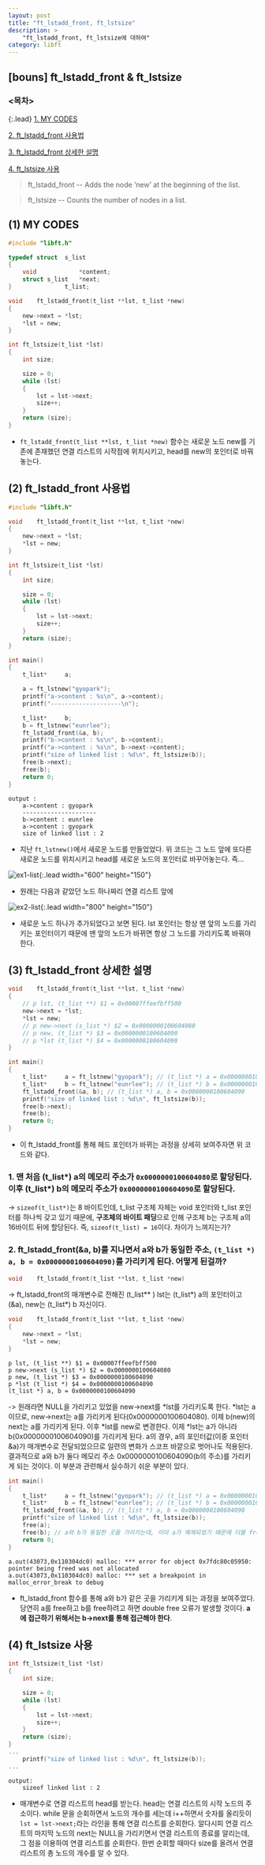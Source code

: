 ```yaml
---
layout: post
title: "ft_lstadd_front, ft_lstsize"
description: >
    "ft_lstadd_front, ft_lstsize에 대하여"
category: libft
---
```

## [bouns] ft_lstadd_front & ft_lstsize

### <목차>
{:.lead}
[1. MY CODES](#1-my-codes)

[2. ft_lstadd_front 사용법](#2-ft_lstadd_front-사용법)

[3. ft_lstadd_front 상세한 설명](#3-ft_lstadd_front-상세한-설명)

[4. ft_lstsize 사용](#4-ft_lstsize-사용)

> ft_lstadd_front -- Adds the node ’new’ at the beginning of the list.

> ft_lstsize -- Counts the number of nodes in a list.

## (1) MY CODES
~~~c
#include "libft.h"

typedef struct	s_list
{
	void			*content;
	struct s_list	*next;
}				t_list;

void	ft_lstadd_front(t_list **lst, t_list *new)
{
	new->next = *lst;
	*lst = new;
}

int	ft_lstsize(t_list *lst)
{
	int	size;

	size = 0;
	while (lst)
	{
		lst = lst->next;
		size++;
	}
	return (size);
}
~~~

- `ft_lstadd_front(t_list **lst, t_list *new)` 함수는 새로운 노드 new를 기존에 존재했던 연결 리스트의 시작점에 위치시키고, head를 new의 포인터로 바꿔놓는다.

## (2) ft_lstadd_front 사용법
~~~c
#include "libft.h"

void	ft_lstadd_front(t_list **lst, t_list *new)
{
	new->next = *lst;
	*lst = new;
}

int	ft_lstsize(t_list *lst)
{
	int	size;

	size = 0;
	while (lst)
	{
		lst = lst->next;
		size++;
	}
	return (size);
}

int main()
{
	t_list*		a;

	a = ft_lstnew("gyopark");
	printf("a->content : %s\n", a->content);
	printf("--------------------\n");

	t_list*		b;
	b = ft_lstnew("eunrlee");
	ft_lstadd_front(&a, b);
	printf("b->content : %s\n", b->content);
	printf("a->content : %s\n", b->next->content);
	printf("size of linked list : %d\n", ft_lstsize(b));
	free(b->next);
	free(b);
	return 0;
}
~~~
~~~plain
output :
	a->content : gyopark
	---------------------
	b->content : eunrlee
	a->content : gyopark
	size of linked list : 2
~~~
- 지난 `ft_lstnew()`에서 새로운 노드를 만들었었다. 위 코드는 그 노드 앞에 또다른 새로운 노드를 위치시키고 head를 새로운 노드의 포인터로 바꾸어놓는다. 즉...

 ![ex1-list](/assets/img/libft/ex1-linked-list.png){:.lead width="600" height="150"}

- 원래는 다음과 같았던 노드 하나짜리 연결 리스트 앞에

 ![ex2-list](/assets/img/libft/ex2-linked-list.png){:.lead width="800" height="150"}

- 새로운 노드 하나가 추가되었다고 보면 된다. lst 포인터는 항상 맨 앞의 노드를 가리키는 포인터이기 때문에 맨 앞의 노드가 바뀌면 항상 그 노드를 가리키도록 바꿔야 한다.

## (3) ft_lstadd_front 상세한 설명
~~~c
void	ft_lstadd_front(t_list **lst, t_list *new)
{
	// p lst, (t_list **) $1 = 0x00007ffeefbff500
	new->next = *lst; 
	*lst = new;
	// p new->next (s_list *) $2 = 0x0000000100604080
	// p new, (t_list *) $3 = 0x0000000100604090
	// p *lst (t_list *) $4 = 0x0000000100604090
}

int main()
{
	t_list*		a = ft_lstnew("gyopark"); // (t_list *) a = 0x0000000100604080
	t_list*		b = ft_lstnew("eunrlee"); // (t_list *) b = 0x0000000100604090 
	ft_lstadd_front(&a, b); // (t_list *) a, b = 0x0000000100604090 
	printf("size of linked list : %d\n", ft_lstsize(b));
	free(b->next);
	free(b);
	return 0;
}
~~~

- 이 ft_lstadd_front를 통해 헤드 포인터가 바뀌는 과정을 상세히 보여주자면 위 코드와 같다. 

### 1. 맨 처음 (t_list*) a의 메모리 주소가 `0x0000000100604080`로 할당된다. 이후 (t_list*) b의 메모리 주소가 `0x0000000100604090`로 할당된다.
  -> `sizeof(t_list*)`는 8 바이트인데, t_list 구조체 자체는 void 포인터와 t_list 포인터를 하나씩 갖고 있기 때문에, **구조체의 바이트 패딩**으로 인해 구조체 b는 구조체 a의 16바이트 뒤에 할당된다. 즉, `sizeof(t_list) = 16`이다. 차이가 느껴지는가?

### 2. ft_lstadd_front(&a, b)를 지나면서 a와 b가 동일한 주소, `(t_list *) a, b = 0x0000000100604090)`를 가리키게 된다. 어떻게 된걸까?
~~~c
void	ft_lstadd_front(t_list **lst, t_list *new)
~~~
  -> ft_lstadd_front의 매개변수로 전해진 (t_list** ) lst는 (t_list*) a의 포인터이고(&a), new는 (t_list*) b 자신이다. 

~~~c
void	ft_lstadd_front(t_list **lst, t_list *new)
{
	new->next = *lst; 
	*lst = new;
}
~~~
~~~plain
p lst, (t_list **) $1 = 0x00007ffeefbff500
p new->next (s_list *) $2 = 0x0000000100604080
p new, (t_list *) $3 = 0x0000000100604090
p *lst (t_list *) $4 = 0x0000000100604090
(t_list *) a, b = 0x0000000100604090 
~~~
  -> 원래라면 NULL을 가리키고 있었을 new->next를 *lst를 가리키도록 한다. *lst는 a이므로, new->next는 a를 가리키게 된다(0x0000000100604080). 이제 b(new)의 next는 a를 가리키게 된다. 이후 *lst를 new로 변경한다. 이제 *lst는 a가 아니라 b(0x0000000100604090)를 가리키게 된다. a의 경우, a의 포인터값(이중 포인터 &a)가 매개변수로 전달되었으므로 일련의 변화가 스코프 바깥으로 벗어나도 적용된다. 결과적으로 a와 b가 둘다 메모리 주소 0x0000000100604090(b의 주소)를 가리키게 되는 것이다. 이 부분과 관련해서 실수하기 쉬운 부분이 있다. 

~~~c
int main()
{
	t_list*		a = ft_lstnew("gyopark"); // (t_list *) a = 0x0000000100604080
	t_list*		b = ft_lstnew("eunrlee"); // (t_list *) b = 0x0000000100604090 
	ft_lstadd_front(&a, b); // (t_list *) a, b = 0x0000000100604090 
	printf("size of linked list : %d\n", ft_lstsize(b));
	free(a);
	free(b); // a와 b가 동일한 곳을 가리키는데, 이미 a가 해제되었기 때문에 더블 free 오류 발생
	return 0;
}
~~~
~~~plain
a.out(43073,0x110304dc0) malloc: *** error for object 0x7fdc80c05950: pointer being freed was not allocated
a.out(43073,0x110304dc0) malloc: *** set a breakpoint in malloc_error_break to debug
~~~

- ft_lstadd_front 함수를 통해 a와 b가 같은 곳을 가리키게 되는 과정을 보여주었다. 당연히 a를 free하고 b를 free하려고 하면 double free 오류가 발생할 것이다. **a에 접근하기 위해서는 b->next를 통해 접근해야 한다**.

## (4) ft_lstsize 사용

~~~c
int	ft_lstsize(t_list *lst)
{
	int	size;

	size = 0;
	while (lst)
	{
		lst = lst->next;
		size++;
	}
	return (size);
}
...
	printf("size of linked list : %d\n", ft_lstsize(b));
...
~~~
~~~plain
output: 
	sizeof linked list : 2
~~~
- 매개변수로 연결 리스트의 head를 받는다. head는 연결 리스트의 시작 노드의 주소이다. while 문을 순회하면서 노드의 개수를 세는데 i++하면서 숫자를 올리듯이 `lst = lst->next;`라는 라인을 통해 연결 리스트를 순회한다. 알다시피 연결 리스트의 마지막 노드의 next는 NULL을 가리키면서 연결 리스트의 종료를 알리는데, 그 점을 이용하여 연결 리스트를 순회한다. 한번 순회할 때마다 size를 올려서 연결 리스트의 총 노드의 개수를 알 수 있다.